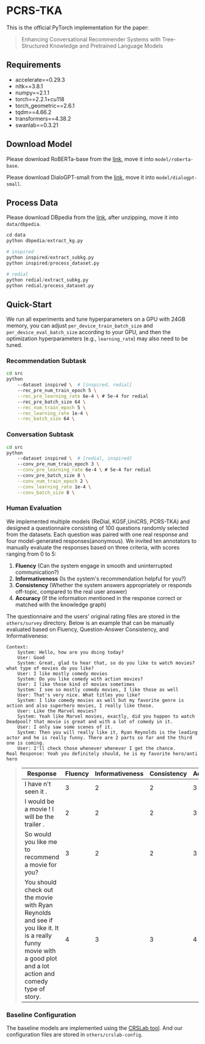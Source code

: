 # PCRS-TKA

This is the official PyTorch implementation for the paper:

> Enhancing Conversational Recommender Systems with Tree-Structured Knowledge and Pretrained Language Models

## Requirements

- accelerate==0.29.3
- nltk==3.8.1
- numpy==2.1.1
- torch==2.2.1+cu118
- torch_geometric==2.6.1
- tqdm==4.66.2
- transformers==4.38.2
- swanlab==0.3.21

## Download Model

Please download RoBERTa-base from the [link](https://huggingface.co/FacebookAI/roberta-base), move it into `model/roberta-base`.

Please download DialoGPT-small from the [link](https://huggingface.co/microsoft/DialoGPT-small), move it into `model/dialogpt-small`.

## Process Data

Please download DBpedia from the [link](https://databus.dbpedia.org/dbpedia/mappings/mappingbased-objects/2021.09.01/mappingbased-objects_lang=en.ttl.bz2), after unzipping, move it into `data/dbpedia`.

```python
cd data
python dbpedia/extract_kg.py

# inspired
python inspired/extract_subkg.py
python inspired/process_dataset.py

# redial
python redial/extract_subkg.py
python redial/process_dataset.py
```

## Quick-Start

We run all experiments and tune hyperparameters on a GPU with 24GB memory, you can adjust `per_device_train_batch_size` and `per_device_eval_batch_size` according to your GPU, and then the optimization hyperparameters (e.g., `learning_rate`) may also need to be tuned.

### Recommendation Subtask

```bash
cd src
python
    --dataset inspired \  # [inspired, redial]
    --rec_pre_num_train_epoch 5 \
    --rec_pre_learning_rate 6e-4 \ # 5e-4 for redial
    --rec_pre_batch_size 64 \
    --rec_num_train_epoch 5 \
    --rec_learning_rate 1e-4 \
    --rec_batch_size 64 \
```

### Conversation Subtask

```bash
cd src
python
    --dataset inspired \  # [redial, inspired]
    --conv_pre_num_train_epoch 3 \
    --conv_pre_learning_rate 6e-4 \ # 5e-4 for redial
    --conv_pre_batch_size 8 \
    --conv_num_train_epoch 2 \
    --conv_learning_rate 1e-4 \
    --conv_batch_size 8 \
```

### Human Evaluation

We implemented multiple models (ReDial, KGSF,UniCRS, PCRS-TKA) and designed a questionnaire consisting of 100 questions randomly selected from the datasets. Each question was paired with one real response and four model-generated responses(anonymous). We invited ten annotators to manually evaluate the responses based on three criteria, with scores ranging from 0 to 5:

1. **Fluency** (Can the system engage in smooth and uninterrupted communication?)
2. **Informativeness** (Is the system's recommendation helpful for you?)
3. **Consistency** (Whether the system answers appropriately or responds off-topic, compared to the real user answer)
4. **Accuracy** (If the information mentioned in the response correct or matched with the knowledge graph)

The questionnaire and the users' original rating files are stored in the `others/survey` directory. Below is an example that can be manually evaluated based on Fluency, Question-Answer Consistency, and Informativeness:

```
Context: 
    System: Hello, how are you doing today?
    User: Good
    System: Great, glad to hear that, so do you like to watch movies? what type of movies do you like?
    User: I like mostly comedy movies
    System: Do you like comedy with action movies?
    User: I like those kind of movies sometimes
    System: I see so mostly comedy movies, I like those as well
    User: That's very nice. What titles you like?
    System: I like comedy movies as well but my favorite genre is action and also superhero movies, I really like those.
    User: Like the Marvel movies?
    System: Yeah like Marvel movies, exactly, did you happen to watch Deadpool? that movie is great and with a lot of comedy in it.
    User: I only saw some scenes of it.
    System: Then you will really like it, Ryan Reynolds is the leading actor and he is really funny. There are 2 parts so far and the third one is coming.
    User: I'll check those whenever whenever I get the chance.
Real Response: Yeah you definitely should, he is my favorite hero/anti hero
```

> | **Response**                                                                                                                                               | **Fluency** | Informativeness | Consistency | Accuracy |
> | ---------------------------------------------------------------------------------------------------------------------------------------------------------------- | ----------------- | --------------- | ----------- | -------- |
> | I have n't seen it .                                                                                                                                             | 3                 | 2               | 2           | 3        |
> | I would be a movie ! I will be the trailer .                                                                                                                     | 2                 | 2               | 2           | 3        |
> | So would you like me to recommend a movie for you?                                                                                                               | 3                 | 2               | 2           | 3        |
> | You should check out the movie with Ryan Reynolds and see if you like it. It is a really funny movie with a good plot and a lot action and comedy type of story. | 4                 | 3               | 3           | 4        |

### Baseline Configuration

The baseline models are implemented using the [CRSLab tool](https://github.com/RUCAIBox/CRSLab). And our configuration files are stored in `others/crslab-config`.
